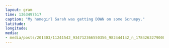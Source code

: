 ```yaml
---
layout: gram
time: 1363497517
caption: "My homegirl Sarah was getting DOWN on some Scrumpy."
latitude: 
longitude: 
media:
- media/posts/201303/11241542_934712366550356_982444142_n_17842632790000351.jpg
---
```

